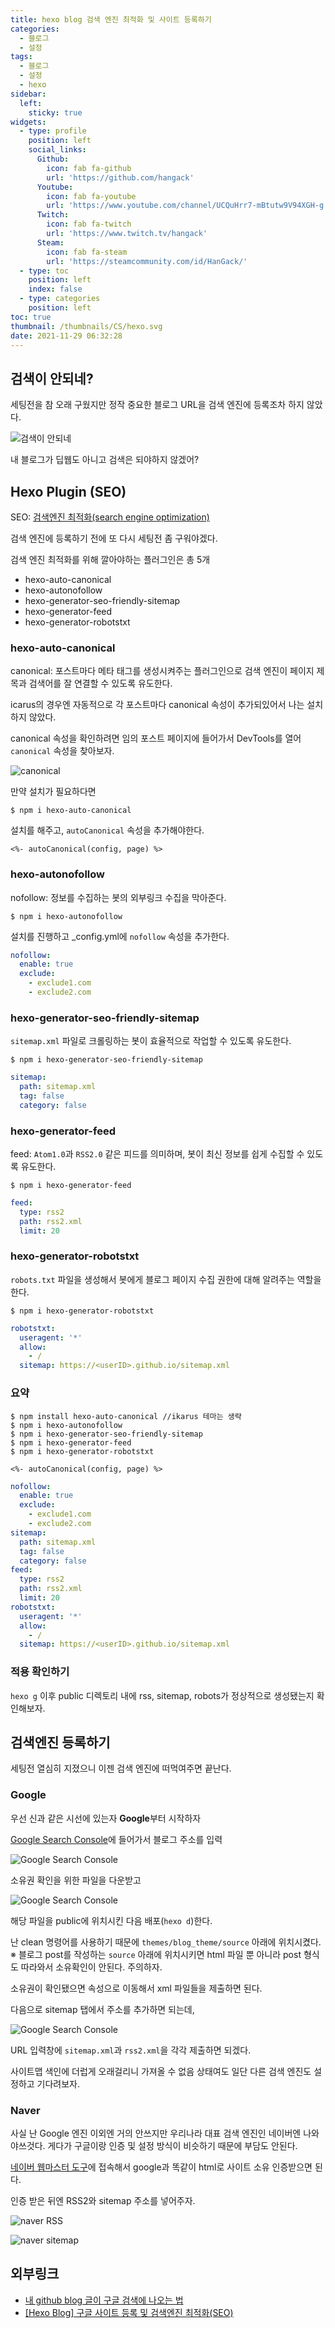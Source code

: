 ```yaml
---
title: hexo blog 검색 엔진 최적화 및 사이트 등록하기
categories:
  - 블로그
  - 설정
tags: 
  - 블로그
  - 설정
  - hexo
sidebar:
  left:
    sticky: true
widgets:
  - type: profile
    position: left
    social_links:
      Github:
        icon: fab fa-github
        url: 'https://github.com/hangack'
      Youtube:
        icon: fab fa-youtube
        url: 'https://www.youtube.com/channel/UCQuHrr7-mBtutw9V94XGH-g'
      Twitch:
        icon: fab fa-twitch
        url: 'https://www.twitch.tv/hangack'
      Steam:
        icon: fab fa-steam
        url: 'https://steamcommunity.com/id/HanGack/'
  - type: toc
    position: left
    index: false
  - type: categories
    position: left
toc: true
thumbnail: /thumbnails/CS/hexo.svg
date: 2021-11-29 06:32:28
---
```



## 검색이 안되네?

세팅전을 참 오래 구웠지만 정작 중요한 블로그 URL을 검색 엔진에 등록조차 하지 않았다.

![검색이 안되네](\images\2111\hexo_blog_SEO\seo1.png)

내 블로그가 딥웹도 아니고 검색은 되야하지 않겠어?


## Hexo Plugin (SEO)

SEO: [검색엔진 최적화(search engine optimization)](https://ko.wikipedia.org/wiki/%EA%B2%80%EC%83%89_%EC%97%94%EC%A7%84_%EC%B5%9C%EC%A0%81%ED%99%94)

검색 엔진에 등록하기 전에 또 다시 세팅전 좀 구워야겠다.

검색 엔진 최적화를 위해 깔아야하는 플러그인은 총 5개
 - hexo-auto-canonical
 - hexo-autonofollow
 - hexo-generator-seo-friendly-sitemap
 - hexo-generator-feed
 - hexo-generator-robotstxt


### hexo-auto-canonical

canonical: 포스트마다 메타 태그를 생성시켜주는 플러그인으로 검색 엔진이 페이지 제목과 검색어를 잘 연결할 수 있도록 유도한다.

icarus의 경우엔 자동적으로 각 포스트마다 canonical 속성이 추가되있어서 나는 설치하지 않았다.

canonical 속성을 확인하려면 임의 포스트 페이지에 들어가서 DevTools를 열어 `canonical` 속성을 찾아보자.

![canonical](\images\2111\hexo_blog_SEO\canonical.png)

만약 설치가 필요하다면

```shell
$ npm i hexo-auto-canonical
```

설치를 해주고, `autoCanonical` 속성을 추가해야한다.

```ejs layout/common/head.ejs
<%- autoCanonical(config, page) %>
```


### hexo-autonofollow

nofollow: 정보를 수집하는 봇의 외부링크 수집을 막아준다.


```shell
$ npm i hexo-autonofollow
```

설치를 진행하고 _config.yml에 `nofollow` 속성을 추가한다.

```yml _config.yml
nofollow:
  enable: true
  exclude:
    - exclude1.com
    - exclude2.com
```


### hexo-generator-seo-friendly-sitemap

`sitemap.xml` 파일로 크롤링하는 봇이 효율적으로 작업할 수 있도록 유도한다.

```shell
$ npm i hexo-generator-seo-friendly-sitemap
```

```yml _config.yml
sitemap:
  path: sitemap.xml
  tag: false
  category: false
```



### hexo-generator-feed

feed: `Atom1.0`과 `RSS2.0` 같은 피드를 의미하며, 봇이 최신 정보를 쉽게 수집할 수 있도록 유도한다.

```shell
$ npm i hexo-generator-feed
```

```yml _config.yml
feed:
  type: rss2
  path: rss2.xml
  limit: 20
```

### hexo-generator-robotstxt

`robots.txt` 파일을 생성해서 봇에게 블로그 페이지 수집 권한에 대해 알려주는 역할을 한다.

```shell
$ npm i hexo-generator-robotstxt
```

```yml _config.yml
robotstxt:
  useragent: '*'
  allow:
    - /
  sitemap: https://<userID>.github.io/sitemap.xml
```



### 요약

```shell
$ npm install hexo-auto-canonical //ikarus 테마는 생략
$ npm i hexo-autonofollow
$ npm i hexo-generator-seo-friendly-sitemap
$ npm i hexo-generator-feed
$ npm i hexo-generator-robotstxt
```

```ejs ./theme/layout/common/head.ejs [ikarus는 생략]
<%- autoCanonical(config, page) %>
```

```yml _config.yml
nofollow:
  enable: true
  exclude:
    - exclude1.com
    - exclude2.com
sitemap:
  path: sitemap.xml
  tag: false
  category: false
feed:
  type: rss2
  path: rss2.xml
  limit: 20
robotstxt:
  useragent: '*'
  allow:
    - /
  sitemap: https://<userID>.github.io/sitemap.xml
```


### 적용 확인하기

`hexo g` 이후 public 디렉토리 내에 rss, sitemap, robots가 정상적으로 생성됐는지 확인해보자.


## 검색엔진 등록하기

세팅전 열심히 지졌으니 이젠 검색 엔진에 떠먹여주면 끝난다.


### Google

우선 신과 같은 시선에 있는자 **Google**부터 시작하자

[Google Search Console](https://search.google.com/search-console/welcome?utm_source=wmx&utm_medium=deprecation-pane&utm_content=home#utm_source=ko-wmxmsg&utm_medium=wmxmsg&utm_campaign=bm&authuser=0)에 들어가서 블로그 주소를 입력

![Google Search Console](\images\2111\hexo_blog_SEO\google1.png)

소유권 확인을 위한 파일을 다운받고

![Google Search Console](\images\2111\hexo_blog_SEO\google2.png)

해당 파일을 public에 위치시킨 다음 배포(`hexo d`)한다.

난 clean 명령어를 사용하기 때문에 `themes/blog_theme/source` 아래에 위치시켰다.
※ 블로그 post를 작성하는 `source` 아래에 위치시키면 html 파일 뿐 아니라 post 형식도 따라와서 소유확인이 안된다. 주의하자.

소유권이 확인됐으면 속성으로 이동해서 xml 파일들을 제출하면 된다.

다음으로 sitemap 탭에서 주소를 추가하면 되는데,

![Google Search Console](\images\2111\hexo_blog_SEO\google3.png)

URL 입력창에 `sitemap.xml`과 `rss2.xml`을 각각 제출하면 되겠다.

사이트맵 색인에 더럽게 오래걸리니 가져올 수 없음 상태여도 일단 다른 검색 엔진도 설정하고 기다려보자.


### Naver

사실 난 Google 엔진 이외엔 거의 안쓰지만 우리나라 대표 검색 엔진인 네이버엔 나와야쓰것다.
게다가 구글이랑 인증 및 설정 방식이 비슷하기 때문에 부담도 안된다.

[네이버 웹마스터 도구](https://searchadvisor.naver.com/auth/callback?code=J2ypAGbuKY7szLtgnD&state=0b8403b2b180270c19db493a1264b46911fea612)에 접속해서 google과 똑같이 html로 사이트 소유 인증받으면 된다.

인증 받은 뒤엔 RSS2와 sitemap 주소를 넣어주자.

![naver RSS](\images\2111\hexo_blog_SEO\naverRSS.png)

![naver sitemap](\images\2111\hexo_blog_SEO\naversitemap.png)




## 외부링크
 - [내 github blog 글이 구글 검색에 나오는 법](https://chinsun9.github.io/2020/09/23/%EB%82%B4-github-blog-%EA%B8%80%EC%9D%B4-%EA%B5%AC%EA%B8%80-%EA%B2%80%EC%83%89%EC%97%90-%EB%82%98%EC%98%A4%EB%8A%94-%EB%B2%95/)
 - [[Hexo Blog] 구글 사이트 등록 및 검색엔진 최적화(SEO)](https://msj0319.github.io/2020/02/14/Hexo-Blog-%EA%B5%AC%EA%B8%80-%EC%82%AC%EC%9D%B4%ED%8A%B8-%EB%93%B1%EB%A1%9D-%EB%B0%8F-%EA%B2%80%EC%83%89%EC%97%94%EC%A7%84-%EC%B5%9C%EC%A0%81%ED%99%94-SEO/)